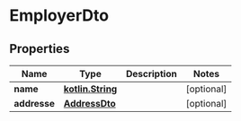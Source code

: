 # EmployerDto

## Properties
Name | Type | Description | Notes
------------ | ------------- | ------------- | -------------
**name** | [**kotlin.String**](.md) |  |  [optional]
**addresse** | [**AddressDto**](AddressDto.md) |  |  [optional]
